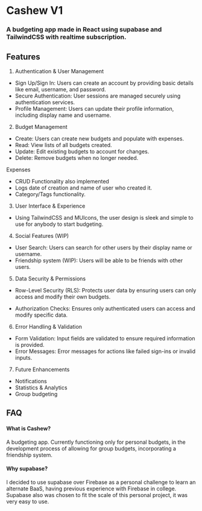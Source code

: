 
# Cashew V1

### A budgeting app made in React using supabase and TailwindCSS with realtime subscription. 

## Features
1. Authentication & User Management
- Sign Up/Sign In: Users can create an account by providing basic details like email, username, and password.
- Secure Authentication: User sessions are managed securely using authentication services.
- Profile Management: Users can update their profile information, including display name and username.


2. Budget Management
- Create: Users can create new budgets and populate with expenses.
- Read: View lists of all budgets created.
- Update: Edit existing budgets to account for changes.
- Delete: Remove budgets when no longer needed.

 Expenses
- CRUD Functionality also implemented
- Logs date of creation and name of user who created it.
- Category/Tags functionality.

3. User Interface & Experience
- Using TailwindCSS and MUIcons, the user design is sleek and simple to use for anybody to start budgeting.

4. Social Features (WIP)

- User Search: Users can search for other users by their display name or username.
- Friendship system (WIP): Users will be able to be friends with other users.

5. Data Security & Permissions
- Row-Level Security (RLS): Protects user data by ensuring users can only access and modify their own budgets.

- Authorization Checks: Ensures only authenticated users can access and modify specific data.

6. Error Handling & Validation
- Form Validation: Input fields are validated to ensure required information is provided.
- Error Messages:  Error messages for actions like failed sign-ins or invalid inputs.

7. Future Enhancements
- Notifications
- Statistics & Analytics
- Group budgeting



## FAQ

#### What is Cashew?

A budgeting app. Currently functioning only for personal budgets, in the development process of allowing for group budgets, incorporating a friendship system.

#### Why supabase?

I decided to use supabase over Firebase as a personal challenge to learn an alternate BaaS, having previous experience with Firebase in college. Supabase also was chosen to fit the scale of this personal project, it was very easy to use.



